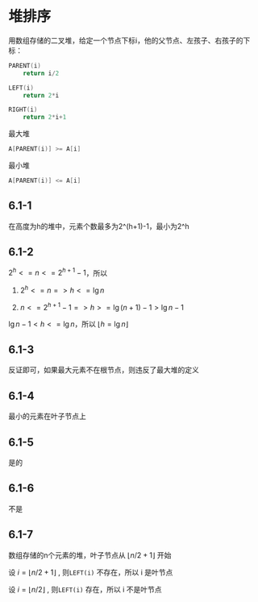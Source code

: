 # 堆排序

用数组存储的二叉堆，给定一个节点下标i，他的父节点、左孩子、右孩子的下标：

```cpp
PARENT(i)
    return i/2

LEFT(i)
    return 2*i

RIGHT(i)
    return 2*i+1
```

最大堆

```cpp
A[PARENT(i)] >= A[i]
```

最小堆

```cpp
A[PARENT(i)] <= A[i]
```

## 6.1-1

在高度为h的堆中，元素个数最多为2^(h+1)-1，最小为2^h

## 6.1-2

$2^h<=n<=2^{h+1}-1$，所以

1. $2^h<=n => h<=\lg n$

2. $n<=2^{h+1}-1 => h >= \lg(n+1)-1 > \lg n-1$

$\lg n-1<h<=\lg n$，所以 $\lfloor h=\lg n\rfloor$

## 6.1-3

反证即可，如果最大元素不在根节点，则违反了最大堆的定义

## 6.1-4

最小的元素在叶子节点上

## 6.1-5

是的

## 6.1-6

不是

## 6.1-7

数组存储的n个元素的堆，叶子节点从 $\lfloor n/2+1\rfloor$ 开始

设 $i=\lfloor n/2+1\rfloor$ , 则`LEFT(i)` 不存在，所以 i 是叶节点

设 $i=\lfloor n/2\rfloor$ , 则`LEFT(i)` 存在，所以 i 不是叶节点
